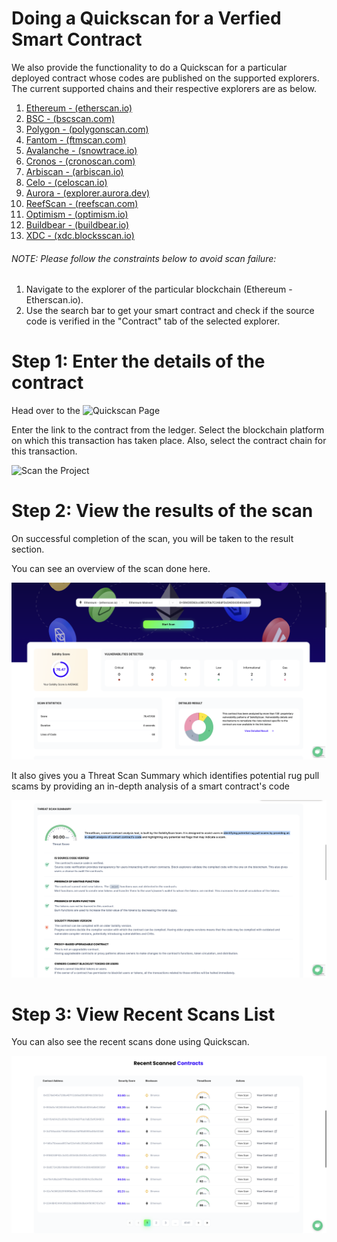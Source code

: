 # Doing a Quickscan for a Verfied Smart Contract

We also provide the functionality to do a Quickscan for a particular deployed contract whose codes are published on the supported explorers. The current supported chains and their respective explorers are as below.

1. [Ethereum - (etherscan.io)](https://etherscan.io/)
2. [BSC - (bscscan.com)](https://bscscan.com/)
3. [Polygon - (polygonscan.com)](https://polygonscan.com/)
4. [Fantom - (ftmscan.com)](https://ftmscan.com/)
5. [Avalanche - (snowtrace.io)](https://snowtrace.io/)
6. [Cronos - (cronoscan.com)](https://cronoscan.com/)
7. [Arbiscan - (arbiscan.io)](https://arbiscan.io/)
8. [Celo - (celoscan.io)](https://celoscan.io/)
9. [Aurora - (explorer.aurora.dev)](https://explorer.aurora.dev/)
10. [ReefScan - (reefscan.com)](https://reefscan.com/)
11. [Optimism - (optimism.io)](https://www.optimism.io/)
12. [Buildbear - (buildbear.io)](https://buildbear.io/)
13. [XDC - (xdc.blocksscan.io)](https://xdc.blocksscan.io/)

###### NOTE: Please follow the constraints below to avoid scan failure:

1. Navigate to the explorer of the particular blockchain (Ethereum - Etherscan.io).
2. Use the search bar to get your smart contract and check if the source code is verified in the "Contract" tab of the selected explorer.

# Step 1: Enter the details of the contract

Head over to the ![Quickscan Page](https://solidityscan.com/quickscan)

Enter the link to the contract from the ledger. Select the blockchain platform on which this transaction has taken place. Also, select the contract chain for this transaction.

![Scan the Project](./assets/images/quickscan/quickscan_form.png.png)

# Step 2: View the results of the scan

On successful completion of the scan, you will be taken to the result section.

You can see an overview of the scan done here.

![Scan Results](./assets/images/quickscan/quickscan_result.png)

It also gives you a Threat Scan Summary which identifies potential rug pull scams by providing an in-depth analysis of a smart contract's code

![Scan Results](./assets/images/quickscan/threatscan_result.png)

# Step 3: View Recent Scans List

You can also see the recent scans done using Quickscan.

![Scan Results](./assets/images/quickscan/recent_scan_list.png)
